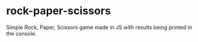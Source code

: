 # rock-paper-scissors

Simple Rock, Paper, Scissors game made in JS with results being printed in the console.